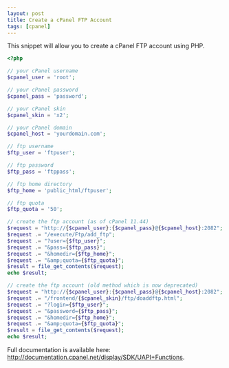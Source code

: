 ```yaml
---
layout: post
title: Create a cPanel FTP Account
tags: [cpanel]
---
```


This snippet will allow you to create a cPanel FTP account using PHP.

<!--break-->

```php
<?php

// your cPanel username
$cpanel_user = 'root';

// your cPanel password
$cpanel_pass = 'password';

// your cPanel skin
$cpanel_skin = 'x2';

// your cPanel domain
$cpanel_host = 'yourdomain.com';

// ftp username
$ftp_user = 'ftpuser';

// ftp password
$ftp_pass = 'ftppass';

// ftp home directory
$ftp_home = 'public_html/ftpuser';

// ftp quota
$ftp_quota = '50';

// create the ftp account (as of cPanel 11.44)
$request = "http://{$cpanel_user}:{$cpanel_pass}@{$cpanel_host}:2082";
$request .= "/execute/Ftp/add_ftp";
$request .= "?user={$ftp_user}";
$request .= "&pass={$ftp_pass}";
$request .= "&homedir={$ftp_home}";
$request .= "&amp;quota={$ftp_quota}";
$result = file_get_contents($request);
echo $result;

// create the ftp account (old method which is now deprecated)
$request = "http://{$cpanel_user}:{$cpanel_pass}@{$cpanel_host}:2082";
$request .= "/frontend/{$cpanel_skin}/ftp/doaddftp.html";
$request .= "?login={$ftp_user}";
$request .= "&password={$ftp_pass}";
$request .= "&homedir={$ftp_home}";
$request .= "&amp;quota={$ftp_quota}";
$result = file_get_contents($request);
echo $result;
```

Full documentation is available here: <a href="http://documentation.cpanel.net/display/SDK/UAPI+Functions">http://documentation.cpanel.net/display/SDK/UAPI+Functions</a>.
